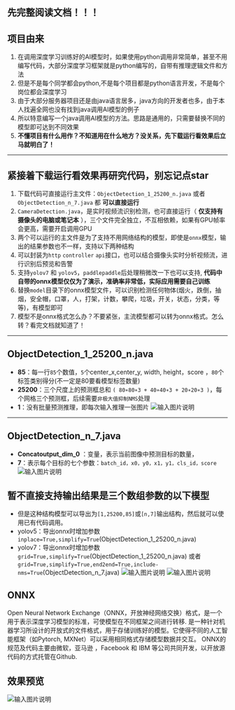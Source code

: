 ## 先完整阅读文档！！！
## 项目由来
1.  在调用深度学习训练好的AI模型时，如果使用python调用非常简单，甚至不用编写代码，大部分深度学习框架就是python编写的，自带有推理逻辑文件和方法
2.  但是不是每个同学都会python,不是每个项目都是python语言开发，不是每个岗位都会深度学习
3.  由于大部分服务器项目还是由java语言居多，java方向的开发者也多，由于本人找遍全网也没有找到java调用AI模型的例子
4.  所以特意编写一个java调用AI模型的方法。思路是通用的，只需要替换不同的模型即可达到不同效果
5.   **不懂项目有什么用作？不知道用在什么地方？没关系，先下载运行看效果后立马就明白了！** 

---

## 紧接着下载运行看效果再研究代码，别忘记点star
1.  下载代码可直接运行主文件：`ObjectDetection_1_25200_n.java` 或者 `ObjectDetection_n_7.java` 都 **可以直接运行** 
2.  `CameraDetection.java`，是实时视频流识别检测，也可直接运行（ **仅支持有摄像头的电脑或笔记本** ），三个文件完全独立，不互相依赖，如果有GPU帧率会更高，需要开启调用GPU
3.  两个可以运行的主文件是为了支持不用网络结构的模型，即使是`onnx`模型，输出的结果参数也不一样，支持以下两种结构
4.  可以封装为`http` `controller` `api`接口，也可以结合摄像头实时分析视频流，进行识别后预览和告警
5.  支持`yolov7` 和 `yolov5`，`paddlepaddle`后处理稍微改一下也可以支持, **代码中自带的onnx模型仅仅为了演示，准确率非常低，实际应用需要自己训练** 
6.  替换`model`目录下的onnx模型文件，可以识别检测任何物体(烟火，跌倒，抽烟，安全帽，口罩，人，打架，计数，攀爬，垃圾，开关，状态，分类，等等)，有模型即可
7.  模型不是onnx格式怎么办？不要紧张，主流模型都可以转为onnx格式。怎么转？看完文档就知道了！
---

## ObjectDetection_1_25200_n.java
 - **85**：每一行`85`个数值，`5`个center_x,center_y, width, height，score ，`80`个标签类别得分(不一定是80要看模型标签数量)
 - **25200**：三个尺度上的预测框总和 `( 80∗80∗3 + 40∗40∗3 + 20∗20∗3 )`，每个网格三个预测框，后续需要`非极大值抑制NMS`处理
 - **1**：没有批量预测推理，即每次输入推理一张图片
![输入图片说明](https://foruda.gitee.com/images/1690944300550600655/cdf2a2cb_1451768.png "屏幕截图")

---

## ObjectDetection_n_7.java
 - **Concatoutput_dim_0** ：变量，表示当前图像中预测目标的数量，
 - **7**：表示每个目标的七个参数：`batch_id，x0，y0，x1，y1，cls_id，score`
![输入图片说明](https://foruda.gitee.com/images/1690944320288742664/eb1cb2d9_1451768.png "屏幕截图")

## 暂不直接支持输出结果是三个数组参数的以下模型
- 但是这种结构模型可以导出为`[1,25200,85]`或`[n,7]`输出结构，然后就可以使用已有代码调用。
- yolov5：导出onnx时增加参数  `inplace=True,simplify=True`(ObjectDetection_1_25200_n.java)
- yolov7：导出onnx时增加参数  `grid=True,simplify=True`(ObjectDetection_1_25200_n.java) 或者 `grid=True,simplify=True,end2end=True,include-nms=True`(ObjectDetection_n_7.java)
![输入图片说明](https://foruda.gitee.com/images/1691765789379434579/3c314f1c_1451768.png "屏幕截图")
![输入图片说明](https://foruda.gitee.com/images/1691766358544706096/1136ee49_1451768.png "屏幕截图")

## ONNX
Open Neural Network Exchange（ONNX，开放神经网络交换）格式，是一个用于表示深度学习模型的标准，可使模型在不同框架之间进行转移.
是一种针对机器学习所设计的开放式的文件格式，用于存储训练好的模型。它使得不同的人工智能框架（如Pytorch, MXNet）可以采用相同格式存储模型数据并交互。 ONNX的规范及代码主要由微软，亚马逊 ，Facebook 和 IBM 等公司共同开发，以开放源代码的方式托管在Github.

## 效果预览
![输入图片说明](https://foruda.gitee.com/images/1691564940451414777/1d31975d_1451768.png)

